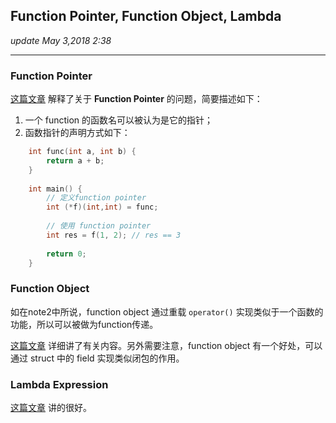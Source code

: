 ## Function Pointer, Function Object, Lambda
_update May 3,2018  2:38_

---
### Function Pointer
[这篇文章](https://stackoverflow.com/questions/840501/how-do-function-pointers-in-c-work?utm_medium=organic&utm_source=google_rich_qa&utm_campaign=google_rich_qa) 解释了关于 **Function Pointer** 的问题，简要描述如下：

1. 一个 function 的函数名可以被认为是它的指针；
2. 函数指针的声明方式如下：
```cpp
    int func(int a, int b) {
        return a + b;
    }
    
    int main() {
        // 定义function pointer
        int (*f)(int,int) = func;
        
        // 使用 function pointer
        int res = f(1, 2); // res == 3
        
        return 0;
    }
```

### Function Object
如在note2中所说，function object 通过重载 `operator()` 实现类似于一个函数的功能，所以可以被做为function传递。

[这篇文章](https://stackoverflow.com/questions/356950/c-functors-and-their-uses?utm_medium=organic&utm_source=google_rich_qa&utm_campaign=google_rich_qa) 详细讲了有关内容。另外需要注意，function object 有一个好处，可以通过 struct 中的 field 实现类似闭包的作用。

### Lambda Expression
[这篇文章](https://stackoverflow.com/questions/7627098/what-is-a-lambda-expression-in-c11?utm_medium=organic&utm_source=google_rich_qa&utm_campaign=google_rich_qa) 讲的很好。